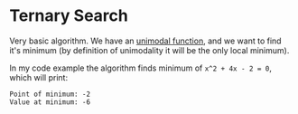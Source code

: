 # Ternary Search

Very basic algorithm. We have an [unimodal function](https://en.wikipedia.org/wiki/Unimodality), and we want to find it's minimum (by definition of unimodality it will be the only local minimum).

In my code example the algorithm finds minimum of `x^2 + 4x - 2 = 0`, which will print:

```
Point of minimum: -2
Value at minimum: -6
```